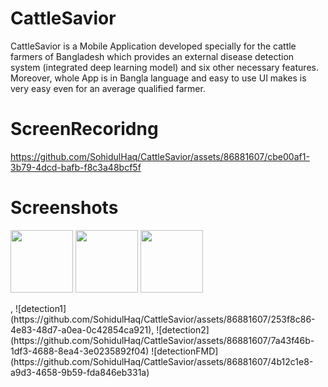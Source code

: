 # CattleSavior
CattleSavior is a Mobile Application developed specially for the cattle farmers of Bangladesh which provides an external disease detection system (integrated deep learning model) and six other necessary features. Moreover, whole App is in Bangla language and easy to use UI makes is very easy even for an average qualified  farmer. 

# ScreenRecoridng
https://github.com/SohidulHaq/CattleSavior/assets/86881607/cbe00af1-3b79-4dcd-bafb-f8c3a48bcf5f

# Screenshots
<p float="left">
  <img src="![Home](https://github.com/SohidulHaq/CattleSavior/assets/86881607/c48cb76f-d484-404c-9350-4ba0ced66a3d)" width="100" />
  <img src="/img2.png" width="100" /> 
  <img src="/img3.png" width="100" />
</p>
, ![detection1](https://github.com/SohidulHaq/CattleSavior/assets/86881607/253f8c86-4e83-48d7-a0ea-0c42854ca921), ![detection2](https://github.com/SohidulHaq/CattleSavior/assets/86881607/7a43f46b-1df3-4688-8ea4-3e0235892f04)
![detectionFMD](https://github.com/SohidulHaq/CattleSavior/assets/86881607/4b12c1e8-a9d3-4658-9b59-fda846eb331a)

